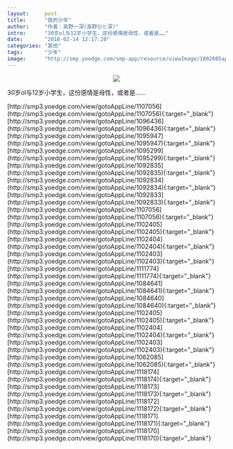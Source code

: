 ```yaml
---
layout:     post
title:      "我的少年"
author:     "作者：高野一深(高野ひと深)"
intro:      "30岁ol与12岁小学生，这份感情是母性，或者是……"
date:       "2018-02-14 12:17:20"
categories: "其他"
tags:       "少年"
image:      "http://smp.yoedge.com/smp-app/resource/viewImage/1002085appline.png"
---
```

<div style="text-align: center">
<p><img src="http://smp.yoedge.com/smp-app/resource/viewImage/1002085appline.png"/></p>
</div>
<p class="post-meta">
<span>30岁ol与12岁小学生，这份感情是母性，或者是……</span>
</p>
[http://smp3.yoedge.com/view/gotoAppLine/1107056](http://smp3.yoedge.com/view/gotoAppLine/1107056){:target="_blank"}
[http://smp3.yoedge.com/view/gotoAppLine/1096436](http://smp3.yoedge.com/view/gotoAppLine/1096436){:target="_blank"}
[http://smp3.yoedge.com/view/gotoAppLine/1095947](http://smp3.yoedge.com/view/gotoAppLine/1095947){:target="_blank"}
[http://smp3.yoedge.com/view/gotoAppLine/1095299](http://smp3.yoedge.com/view/gotoAppLine/1095299){:target="_blank"}
[http://smp3.yoedge.com/view/gotoAppLine/1092835](http://smp3.yoedge.com/view/gotoAppLine/1092835){:target="_blank"}
[http://smp3.yoedge.com/view/gotoAppLine/1092834](http://smp3.yoedge.com/view/gotoAppLine/1092834){:target="_blank"}
[http://smp3.yoedge.com/view/gotoAppLine/1092833](http://smp3.yoedge.com/view/gotoAppLine/1092833){:target="_blank"}
[http://smp3.yoedge.com/view/gotoAppLine/1107056](http://smp3.yoedge.com/view/gotoAppLine/1107056){:target="_blank"}
[http://smp3.yoedge.com/view/gotoAppLine/1102405](http://smp3.yoedge.com/view/gotoAppLine/1102405){:target="_blank"}
[http://smp3.yoedge.com/view/gotoAppLine/1102404](http://smp3.yoedge.com/view/gotoAppLine/1102404){:target="_blank"}
[http://smp3.yoedge.com/view/gotoAppLine/1102403](http://smp3.yoedge.com/view/gotoAppLine/1102403){:target="_blank"}
[http://smp3.yoedge.com/view/gotoAppLine/1111774](http://smp3.yoedge.com/view/gotoAppLine/1111774){:target="_blank"}
[http://smp3.yoedge.com/view/gotoAppLine/1084641](http://smp3.yoedge.com/view/gotoAppLine/1084641){:target="_blank"}
[http://smp3.yoedge.com/view/gotoAppLine/1084640](http://smp3.yoedge.com/view/gotoAppLine/1084640){:target="_blank"}
[http://smp3.yoedge.com/view/gotoAppLine/1102405](http://smp3.yoedge.com/view/gotoAppLine/1102405){:target="_blank"}
[http://smp3.yoedge.com/view/gotoAppLine/1102404](http://smp3.yoedge.com/view/gotoAppLine/1102404){:target="_blank"}
[http://smp3.yoedge.com/view/gotoAppLine/1102403](http://smp3.yoedge.com/view/gotoAppLine/1102403){:target="_blank"}
[http://smp3.yoedge.com/view/gotoAppLine/1062085](http://smp3.yoedge.com/view/gotoAppLine/1062085){:target="_blank"}
[http://smp3.yoedge.com/view/gotoAppLine/1118174](http://smp3.yoedge.com/view/gotoAppLine/1118174){:target="_blank"}
[http://smp3.yoedge.com/view/gotoAppLine/1118173](http://smp3.yoedge.com/view/gotoAppLine/1118173){:target="_blank"}
[http://smp3.yoedge.com/view/gotoAppLine/1118172](http://smp3.yoedge.com/view/gotoAppLine/1118172){:target="_blank"}
[http://smp3.yoedge.com/view/gotoAppLine/1118171](http://smp3.yoedge.com/view/gotoAppLine/1118171){:target="_blank"}
[http://smp3.yoedge.com/view/gotoAppLine/1118170](http://smp3.yoedge.com/view/gotoAppLine/1118170){:target="_blank"}


